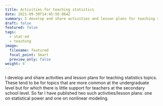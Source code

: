 ```yaml
---
title: Activities for teaching statistics
date: 2021-09-30T14:45:50.864Z
summary: I develop and share activities and lesson plans for teaching statistics topics.
draft: false
featured: false
tags:
  - stat-ed
  - teaching
image:
  filename: featured
  focal_point: Smart
  preview_only: false
weight: 4
---
```

I develop and share activities and lesson plans for teaching statistics topics. These tend to be for topics that are more common at the undergraduate level but for which there is little support for teachers at the secondary school level. So far I have published two such activities/lesson plans: one on statistical power and one on nonlinear modeling.